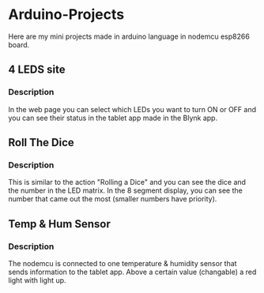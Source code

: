 # Arduino-Projects
Here are my mini projects made in arduino language in nodemcu esp8266 board.

## 4 LEDS site
### Description
In the web page you can select which LEDs you want to turn ON or OFF and you can see their status in the tablet app made in the Blynk app.

## Roll The Dice
### Description
This is similar to the action "Rolling a Dice" and you can see the dice and the number in the LED matrix. In the 8 segment display, you can see the number that came out the most (smaller numbers have priority).

## Temp & Hum Sensor
### Description
The nodemcu is connected to one temperature & humidity sensor that sends information to the tablet app.
Above a certain value (changable) a red light with light up.


 
